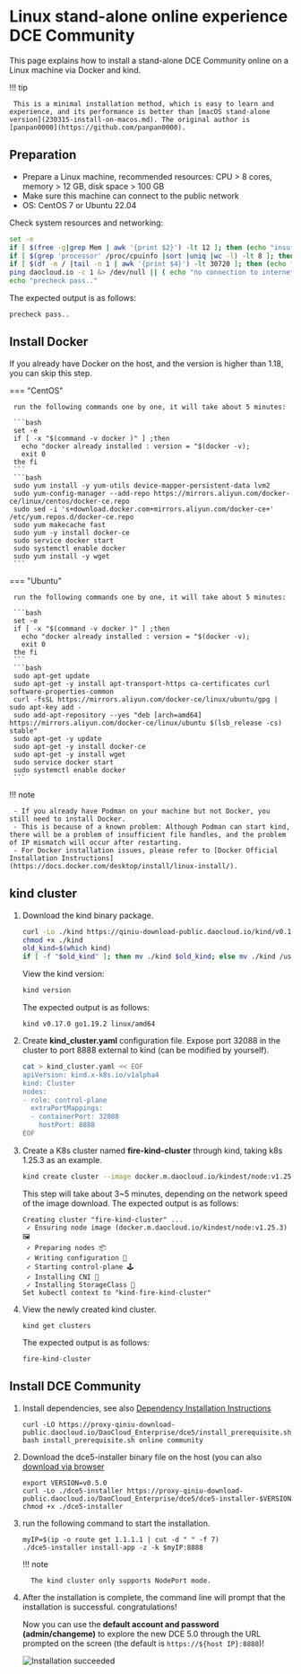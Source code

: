 # Linux stand-alone online experience DCE Community

This page explains how to install a stand-alone DCE Community online on a Linux machine via Docker and kind.

!!! tip

     This is a minimal installation method, which is easy to learn and experience, and its performance is better than [macOS stand-alone version](230315-install-on-macos.md). The original author is [panpan0000](https://github.com/panpan0000).

## Preparation

- Prepare a Linux machine, recommended resources: CPU > 8 cores, memory > 12 GB, disk space > 100 GB
- Make sure this machine can connect to the public network
- OS: CentOS 7 or Ubuntu 22.04

Check system resources and networking:

```bash
set -e
if [ $(free -g|grep Mem | awk '{print $2}') -lt 12 ]; then (echo "insufficient memory! (should >=12G)"; exit 1); fi
if [ $(grep 'processor' /proc/cpuinfo |sort |uniq |wc -l) -lt 8 ]; then (echo "insufficient CPU! (should >=8C)"; exit 1); fi
if [ $(df -m / |tail -n 1 | awk '{print $4}') -lt 30720 ]; then (echo "insufficient free disk space of root partition!(should >=30G)"; exit 1) ;
ping daocloud.io -c 1 &> /dev/null || ( echo "no connection to internet! abort." && exit 1; )
echo "precheck pass.."
```

The expected output is as follows:

```console
precheck pass..
```

## Install Docker

If you already have Docker on the host, and the version is higher than 1.18, you can skip this step.

=== "CentOS"

     run the following commands one by one, it will take about 5 minutes:

     ```bash
     set -e
     if [ -x "$(command -v docker )" ] ;then
       echo "docker already installed : version = "$(docker -v);
       exit 0
     the fi
     ```
     ```bash
     sudo yum install -y yum-utils device-mapper-persistent-data lvm2
     sudo yum-config-manager --add-repo https://mirrors.aliyun.com/docker-ce/linux/centos/docker-ce.repo
     sudo sed -i 's+download.docker.com+mirrors.aliyun.com/docker-ce+' /etc/yum.repos.d/docker-ce.repo
     sudo yum makecache fast
     sudo yum -y install docker-ce
     sudo service docker start
     sudo systemctl enable docker
     sudo yum install -y wget
     ```

=== "Ubuntu"

     run the following commands one by one, it will take about 5 minutes:

     ```bash
     set -e
     if [ -x "$(command -v docker )" ] ;then
       echo "docker already installed : version = "$(docker -v);
       exit 0
     the fi
     ```
     ```bash
     sudo apt-get update
     sudo apt-get -y install apt-transport-https ca-certificates curl software-properties-common
     curl -fsSL https://mirrors.aliyun.com/docker-ce/linux/ubuntu/gpg | sudo apt-key add -
     sudo add-apt-repository --yes "deb [arch=amd64] https://mirrors.aliyun.com/docker-ce/linux/ubuntu $(lsb_release -cs) stable"
     sudo apt-get -y update
     sudo apt-get -y install docker-ce
     sudo apt-get -y install wget
     sudo service docker start
     sudo systemctl enable docker
     ```

!!! note

     - If you already have Podman on your machine but not Docker, you still need to install Docker.
     - This is because of a known problem: Although Podman can start kind, there will be a problem of insufficient file handles, and the problem of IP mismatch will occur after restarting.
     - For Docker installation issues, please refer to [Docker Official Installation Instructions](https://docs.docker.com/desktop/install/linux-install/).

## kind cluster

1. Download the kind binary package.

     ```bash
     curl -Lo ./kind https://qiniu-download-public.daocloud.io/kind/v0.17.0/kind-linux-amd64
     chmod +x ./kind
     old_kind=$(which kind)
     if [ -f "$old_kind" ]; then mv ./kind $old_kind; else mv ./kind /usr/bin/kind ;
     ```

     View the kind version:

     ```bash
     kind version
     ```

     The expected output is as follows:

     ```console
     kind v0.17.0 go1.19.2 linux/amd64
     ```

1. Create __kind_cluster.yaml__ configuration file. Expose port 32088 in the cluster to port 8888 external to kind (can be modified by yourself).

     ```bash
     cat > kind_cluster.yaml << EOF
     apiVersion: kind.x-k8s.io/v1alpha4
     kind: Cluster
     nodes:
     - role: control-plane
       extraPortMappings:
       - containerPort: 32088
         hostPort: 8888
     EOF
     ```

1. Create a K8s cluster named __fire-kind-cluster__ through kind, taking k8s 1.25.3 as an example.

     ```bash
     kind create cluster --image docker.m.daocloud.io/kindest/node:v1.25.3 --name=fire-kind-cluster --config=kind_cluster.yaml
     ```

     This step will take about 3~5 minutes, depending on the network speed of the image download. The expected output is as follows:

     ```console
     Creating cluster "fire-kind-cluster" ...
      ✓ Ensuring node image (docker.m.daocloud.io/kindest/node:v1.25.3) 🖼
      ✓ Preparing nodes 📦
      ✓ Writing configuration 📜
      ✓ Starting control-plane 🕹️
      ✓ Installing CNI 🔌
      ✓ Installing StorageClass 💾
     Set kubectl context to "kind-fire-kind-cluster"
     ```

1. View the newly created kind cluster.

     ```console
     kind get clusters
     ```

     The expected output is as follows:

     ```console
     fire-kind-cluster
     ```

## Install DCE Community

1. Install dependencies, see also [Dependency Installation Instructions](../install/install-tools.md)

     ```shell
     curl -LO https://proxy-qiniu-download-public.daocloud.io/DaoCloud_Enterprise/dce5/install_prerequisite.sh
     bash install_prerequisite.sh online community
     ```

1. Download the dce5-installer binary file on the host (you can also [download via browser](../download/index.md)

     ```shell
     export VERSION=v0.5.0
     curl -Lo ./dce5-installer https://proxy-qiniu-download-public.daocloud.io/DaoCloud_Enterprise/dce5/dce5-installer-$VERSION
     chmod +x ./dce5-installer
     ```

1. run the following command to start the installation.

     ```shell
     myIP=$(ip -o route get 1.1.1.1 | cut -d " " -f 7)
     ./dce5-installer install-app -z -k $myIP:8888
     ```

     !!! note

         The kind cluster only supports NodePort mode.

1. After the installation is complete, the command line will prompt that the installation is successful. congratulations!

     Now you can use the **default account and password (admin/changeme)** to explore the new DCE 5.0 through the URL prompted on the screen (the default is `https://${host IP}:8888`)!

     ![Installation succeeded](https://docs.daocloud.io/daocloud-docs-images/docs/install/images/success.png)
